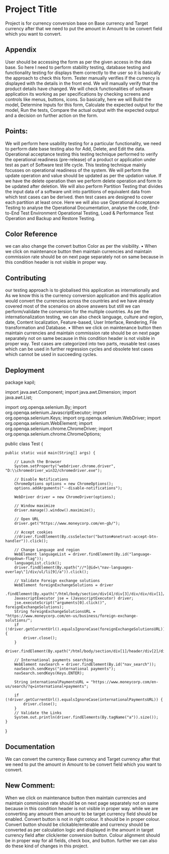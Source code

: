 # Project Title

Project is for currency conversion base on Base currency and Target currency after that we need to put the amount in Amount to be convert field which you want to convert.

## Appendix

User should be accessing the form as per the given access in the data base. So here I need to perform stability testing, database testing and functionality testing for displays them correctly to the user so it is basically the approach to check this form.
Tester manually verifies if the currency is displayed with the details in the front end. We will manually verify that the product details have changed.
We will check functionalities of software application its working as per specifications by checking screens and controls like menus, buttons, icons. 
So basically, here we will Build the model, Determine Inputs for this form, Calculate the expected output for the model, Run the tests, Compare the actual output with the expected output and a decision on further action on the form.

## Points:

We will perform here usability testing for a particular functionality, we need to perform date base testing also for Add, Delete, and Edit the data. Operational acceptance testing this testing technique performed to verify the operational readiness (pre-release) of a product or application under test as part of Software test life cycle. 
This testing technique mainly focusses on operational readiness of the system.
We will perform the update operation and value should be updated as per the updation value. If we have the delete operation then we perform delete operation and form to be updated after deletion. We will also perform Partition Testing that divides the input data of a software unit into partitions of equivalent data from which test cases can be derived. then test cases are designed to cover each partition at least once. Here we will also use Operational Acceptance Testing to analyse the Operational Documentation, analyse the code, End-to-End Test Environment Operational Testing, Load & Performance Test Operation and Backup and Restore Testing.

## Color Reference

we can also change the convert button Color as per the visibility.
•	When we click on maintenance button then maintain currencies and maintain commission rate should be on next page separately not on same because in this condition header is not visible in proper way.

## Contributing

our testing approach is to globalised this application as internationally and As we know this is the currency conversion application and this application would convert the currencies across the countries and we have already covered most of the scenarios on above answers but still we can perform/validate the conversion for the multiple countries. As per the internationalization testing, we can also check language, culture and region, date, Content localization, Feature-based, User Interface, Rendering, File transformation and Database.
•	When we click on maintenance button then maintain currencies and maintain commission rate should be on next page separately not on same because in this condition header is not visible in proper way.
Test cases are categorized into two parts, reusable test cases which can be used in further regression cycles and obsolete test cases which cannot be used in succeeding cycles. 

## Deployment

package kapil;

import java.awt.Component;
import java.awt.Dimension;
import java.awt.List;

import org.openqa.selenium.By;
import org.openqa.selenium.JavascriptExecutor;
import org.openqa.selenium.Keys;
import org.openqa.selenium.WebDriver;
import org.openqa.selenium.WebElement;
import org.openqa.selenium.chrome.ChromeDriver;
import org.openqa.selenium.chrome.ChromeOptions;

public class Test {

	public static void main(String[] args) {

		// Launch the Browser
		System.setProperty("webdriver.chrome.driver", "D:\\chromedriver_win32/chromedriver.exe");

		// Disable Notifications
		ChromeOptions options = new ChromeOptions();
		options.addArguments("--disable-notifications");

		WebDriver driver = new ChromeDriver(options);

		// Window maximize
		driver.manage().window().maximize();

		// Open URL
		driver.get("https://www.moneycorp.com/en-gb/");

		// Accept cookies
		//driver.findElement(By.cssSelector("button#onetrust-accept-btn-handler")).click();

		// Change Language and region
		WebElement languageList = driver.findElement(By.id("language-dropdown-flag"));
		languageList.click();
		driver.findElement(By.xpath("//*[@id=\"nav-languages-overlay\"]/div/ul/li[9]/a")).click();

		// Validate Foreign exchange solutions
		WebElement foreignExchangeSolutions = driver
				.findElement(By.xpath("/html/body/section/div[4]/div[3]/div/div/div[1]/div/a"));
		JavascriptExecutor jse = (JavascriptExecutor) driver;
		jse.executeScript("arguments[0].click()", foreignExchangeSolutions);
		String foreignExchangeSolutionsURL = "https://www.moneycorp.com/en-us/business/foreign-exchange-solutions/";
		if (!driver.getCurrentUrl().equalsIgnoreCase(foreignExchangeSolutionsURL)) {
			driver.close();
		}
		driver.findElement(By.xpath("/html/body/section/div[1]/header/div[2]/div/div[3]/button[1]")).click();

		// International payments searching
		WebElement navSearch = driver.findElement(By.id("nav_search"));
		navSearch.sendKeys("international payments");
		navSearch.sendKeys(Keys.ENTER);

		String internationalPaymentsURL = "https://www.moneycorp.com/en-us/search/?q=international+payments";

		if (!driver.getCurrentUrl().equalsIgnoreCase(internationalPaymentsURL)) {
			driver.close();
		}
		// Validate the Links
		System.out.println(driver.findElements(By.tagName("a")).size());
	}
}

## Documentation
We can convert the currency Base currency and Target currency after that we need to put the amount in Amount to be convert field which you want to convert. 

## New Comment:
When we click on maintenance button then maintain currencies and maintain commission rate should be on next page separately not on same because in this condition header is not visible in proper way.
while we are converting any amount then amount to be target currency field should be enabled.
Convert button is not in right colour. It should be in proper colour.
Convert button should be clickable/enterable and currency should be converted as per calculation logic and displayed in the amount in target currency field after click/enter conversion button. 
Colour alignment should be in proper way for all fields, check box, and button.
further we can also do these kind of changes in this project.
